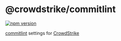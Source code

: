 # @crowdstrike/commitlint

[![npm version](https://badge.fury.io/js/%40crowdstrike%2Fcommitlint.svg)](https://badge.fury.io/js/%40crowdstrike%2Fcommitlint)

[commitlint](https://commitlint.js.org) settings for [CrowdStrike](https://www.crowdstrike.com)

<!-- CODEGEN_CLI_HELP -->
<!-- CODEGEN_CLI_HELP -->

